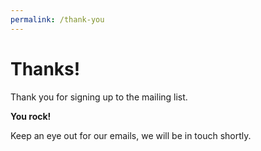 ```yaml
---
permalink: /thank-you
---
```

# Thanks!
Thank you for signing up to the mailing list.

**You rock!**

Keep an eye out for our emails, we will be in touch shortly. 
